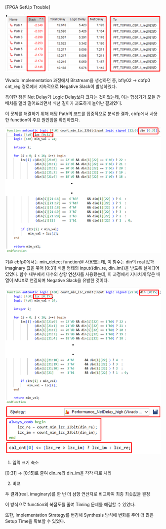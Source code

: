 [FPGA SetUp Trouble]

<img src="/History/img/img162.png" width=700> 

Vivado Implementation 과정에서 Bitstream을 생성하던 중, bfly02 → cbfp0 cnt_reg 경로에서 지속적으로 Negative Slack이 발생하였다.

특이한 점은 Net Delay가 Logic Delay보다 크다는 것이었는데, 이는 합성기가 모듈 간 배치를 멀리 떨어뜨리면서 배선 길이가 과도하게 늘어난 결과였다.

이 문제를 해결하기 위해 해당 Path의 코드를 집중적으로 분석한 결과, cbfp에서 사용한 function이 주요 원인임을 확인하였다.

<img src="/History/img/img163.png" width=600> 

기존 cbfp0에서는 min_detect function을 사용했는데, 이 함수는 din의 real 값과 imaginary 값을 묶어 [0:31] 배열 형태의 input({din_re, din_im})을 받도록 설계되어 있었다. 함수 내부에서 다수의 삼항 연산자를 사용했는데, 이 과정에서 지나치게 많은 배열이 MUX로 연결되며 Negative Slack을 유발한 것이다.

<img src="/History/img/img164.png" width=600> 

<img src="/History/img/img165.png" width=550> 

1. 입력 크기 축소

[0:31] → [0:15]로 줄여 din_re와 din_im을 각각 따로 처리

2. 비교

두 결과(real, imaginary)를 한 번 더 삼항 연산자로 비교하여 최종 최솟값을 결정

이 방식으로 function의 복잡도를 줄여 Timing 문제를 해결할 수 있었다.

또한, Implementation Strategy를 변경해 Synthesis 방식에 변화를 주어 더 많은 Setup Time을 확보할 수 있었다.


